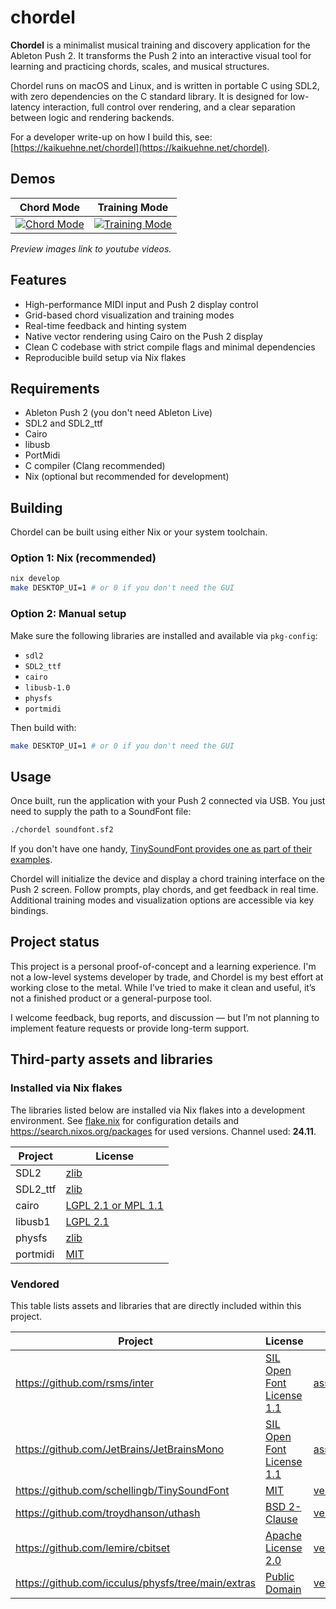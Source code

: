 # chordel

**Chordel** is a minimalist musical training and discovery application for the Ableton Push 2. It transforms the Push 2 into an interactive visual tool for learning and practicing chords, scales, and musical structures.

Chordel runs on macOS and Linux, and is written in portable C using SDL2, with zero dependencies on the C standard library. It is designed for low-latency interaction, full control over rendering, and a clear separation between logic and rendering backends.

For a developer write-up on how I build this, see: [https://kaikuehne.net/chordel](https://kaikuehne.net/chordel).

## Demos

| Chord Mode | Training Mode |
|:--:|:--:|
| [![Chord Mode](https://img.youtube.com/vi/AeZjmwIHf-A/hqdefault.jpg)](https://www.youtube.com/watch?v=AeZjmwIHf-A) | [![Training Mode](https://img.youtube.com/vi/GD9pYc3uDao/hqdefault.jpg)](https://www.youtube.com/watch?v=GD9pYc3uDao) |

_Preview images link to youtube videos._

## Features

- High-performance MIDI input and Push 2 display control
- Grid-based chord visualization and training modes
- Real-time feedback and hinting system
- Native vector rendering using Cairo on the Push 2 display
- Clean C codebase with strict compile flags and minimal dependencies
- Reproducible build setup via Nix flakes

## Requirements

- Ableton Push 2 (you don't need Ableton Live)
- SDL2 and SDL2_ttf
- Cairo
- libusb
- PortMidi
- C compiler (Clang recommended)
- Nix (optional but recommended for development)

## Building

Chordel can be built using either Nix or your system toolchain.

### Option 1: Nix (recommended)

```sh
nix develop
make DESKTOP_UI=1 # or 0 if you don't need the GUI
```

### Option 2: Manual setup

Make sure the following libraries are installed and available via `pkg-config`:

- `sdl2`
- `SDL2_ttf`
- `cairo`
- `libusb-1.0`
- `physfs`
- `portmidi`

Then build with:

```sh
make DESKTOP_UI=1 # or 0 if you don't need the GUI
```

## Usage

Once built, run the application with your Push 2 connected via USB. You just need to supply the path to a SoundFont file:

```sh
./chordel soundfont.sf2
```

If you don't have one handy, [TinySoundFont provides one as part of their examples](https://github.com/schellingb/TinySoundFont/tree/main/examples).

Chordel will initialize the device and display a chord training interface on the Push 2 screen. Follow prompts, play chords, and get feedback in real time. Additional training modes and visualization options are accessible via key bindings.

## Project status

This project is a personal proof-of-concept and a learning experience. I'm not a low-level systems developer by trade, and Chordel is my best effort at working close to the metal. While I’ve tried to make it clean and useful, it’s not a finished product or a general-purpose tool.

I welcome feedback, bug reports, and discussion — but I’m not planning to implement feature requests or provide long-term support.

## Third-party assets and libraries

### Installed via Nix flakes

The libraries listed below are installed via Nix flakes into a development environment. See [flake.nix](flake.nix) for configuration details and https://search.nixos.org/packages for used versions. Channel used: **24.11**.

| Project  | License |
|----------|---------|
| SDL2     | [zlib](https://raw.githubusercontent.com/libsdl-org/SDL/refs/tags/release-2.30.6/LICENSE.txt) |
| SDL2_ttf | [zlib](https://raw.githubusercontent.com/libsdl-org/SDL_ttf/refs/tags/release-2.22.0/LICENSE.txt) |
| cairo    | [LGPL 2.1 or MPL 1.1](https://raw.githubusercontent.com/msteinert/cairo/refs/heads/directfb/COPYING) |
| libusb1  | [LGPL 2.1](https://raw.githubusercontent.com/libusb/libusb/refs/tags/v1.0.27/COPYING) |
| physfs   | [zlib](https://raw.githubusercontent.com/icculus/physfs/refs/tags/release-3.2.0/LICENSE.txt) |
| portmidi | [MIT](https://raw.githubusercontent.com/PortMidi/portmidi/refs/tags/v2.0.4/license.txt) |

### Vendored

This table lists assets and libraries that are directly included within this project.

| Project | License | Location |
|---------|---------|----------|
| https://github.com/rsms/inter | [SIL Open Font License 1.1](assets/ttf/inter/LICENSE.txt) | [assets/ttf/inter](assets/ttf/inter) |
| https://github.com/JetBrains/JetBrainsMono | [SIL Open Font License 1.1](assets/ttf/JetBrainsMono/OFL.txt) | [assets/ttf/JetBrainsMono](assets/ttf/JetBrainsMono) |
| https://github.com/schellingb/TinySoundFont | [MIT](vendor/TinySoundFont/LICENSE) | [vendor/TinySoundFont](vendor/TinySoundFont) |
| https://github.com/troydhanson/uthash | [BSD 2-Clause](vendor/uthash/LICENSE) | [vendor/uthash](vendor/uthash) |
| https://github.com/lemire/cbitset | [Apache License 2.0](vendor/cbitset/LICENSE) | [vendor/cbitset](vendor/cbitset) |
| https://github.com/icculus/physfs/tree/main/extras | [Public Domain](vendor/physfsrwops/physfsrwops.h) | [vendor/physfsrwops](vendor/physfsrwops) |

